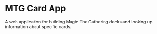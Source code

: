 # MTG Card App

A web application for building Magic The Gathering decks and looking up information about specific cards.